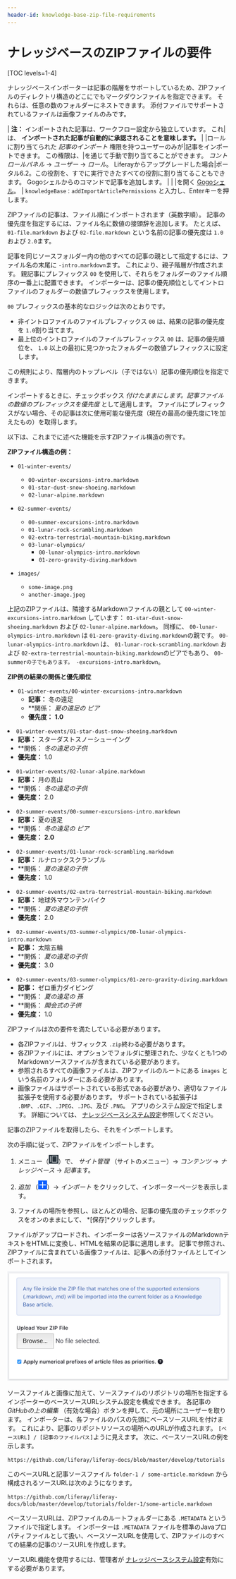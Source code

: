 ```yaml
---
header-id: knowledge-base-zip-file-requirements
---
```


# ナレッジベースのZIPファイルの要件

[TOC levels=1-4]

ナレッジベースインポーターは記事の階層をサポートしているため、ZIPファイルのディレクトリ構造のどこにでもマークダウンファイルを指定できます。 それらは、任意の数のフォルダーにネストできます。 添付ファイルでサポートされているファイルは画像ファイルのみです。

| **注：** インポートされた記事は、ワークフロー設定から独立しています。 これ|は、 **インポートされた記事が自動的に承認されることを意味します。** | |ロールに割り当てられた *記事のインポート* 権限を持つユーザーのみが|記事をインポートできます。 この権限は、|を通じて手動で割り当てることができます。 *コントロールパネル* → *ユーザー* → *ロール*。 Liferayからアップグレードした場合|ポータル6.2。この役割を、すでに実行できたすべての役割に割り当てることもできます。 Gogoシェルからのコマンドで記事を追加します。 | | |を開く [Gogoシェル](/docs/7-1/reference/-/knowledge_base/r/using-the-felix-gogo-shell)。 | `knowledgeBase：addImportArticlePermissions` と入力し、Enterキーを押します。

ZIPファイルの記事は、ファイル順にインポートされます（英数字順）。 記事の優先度を指定するには、ファイル名に数値の接頭辞を追加します。 たとえば、 `01-file.markdown` および `02-file.markdown` という名前の記事の優先度は `1.0` および `2.0`ます。

記事を同じソースフォルダー内の他のすべての記事の親として指定するには、ファイル名の末尾に `-intro.markdown`ます。 これにより、親子階層が作成されます。 親記事にプレフィックス `00` を使用して、それらをフォルダーのファイル順序の一番上に配置できます。 インポーターは、記事の優先順位としてイントロファイルのフォルダーの数値プレフィックスを使用します。

`00` プレフィックスの基本的なロジックは次のとおりです。

  - 非イントロファイルのファイルプレフィックス `00` は、結果の記事の優先度を `1.0`割り当てます。
  - 最上位のイントロファイルのファイルプレフィックス `00` は、記事の優先順位を、 `1.0` 以上の最初に見つかったフォルダーの数値プレフィックスに設定します。

この規則により、階層内のトップレベル（子ではない）記事の優先順位を指定できます。

インポートするときに、チェックボックス *付けたままにします。記事ファイルの数値のプレフィックスを優先度* として適用します。 ファイルにプレフィックスがない場合、その記事は次に使用可能な優先度（現在の最高の優先度に1を加えたもの）を取得します。

以下は、これまでに述べた機能を示すZIPファイル構造の例です。

**ZIPファイル構造の例：**

  - `01-winter-events/`

      - `00-winter-excursions-intro.markdown`
      - `01-star-dust-snow-shoeing.markdown`
      - `02-lunar-alpine.markdown`

  - `02-summer-events/`

      - `00-summer-excursions-intro.markdown`
      - `01-lunar-rock-scrambling.markdown`
      - `02-extra-terrestrial-mountain-biking.markdown`
      - `03-lunar-olympics/`
          - `00-lunar-olympics-intro.markdown`
          - `01-zero-gravity-diving.markdown`

  - `images/`

      - `some-image.png`
      - `another-image.jpeg`

上記のZIPファイルは、隣接するMarkdownファイルの親として `00-winter-excursions-intro.markdown` しています： `01-star-dust-snow-shoeing.markdown` および `02-lunar-alpine.markdown`。 同様に、 `00-lunar-olympics-intro.markdown` は `01-zero-gravity-diving.markdown`の親です。 `00-lunar-olympics-intro.markdown` は、 `01-lunar-rock-scrambling.markdown` および `02-extra-terrestrial-mountain-biking.markdown`のピアでもあり、 `00-summerの子でもあります。 -excursions-intro.markdown`。

**ZIP例の結果の関係と優先順位**

  - `01-winter-events/00-winter-excursions-intro.markdown`
      - **記事：** 冬の遠足
      - **関係： *夏の遠足の</strong> ピア*</li>
      - **優先度：** **1.0**</ul></li>
  - `01-winter-events/01-star-dust-snow-shoeing.markdown`
      - **記事：** スターダストスノーシューイング
      - **関係： *冬の遠足の子供</strong>*</li>
      - **優先度：** 1.0</ul></li>
  - `01-winter-events/02-lunar-alpine.markdown`
      - **記事：** 月の高山
      - **関係： *冬の遠足の子供</strong>*</li>
      - **優先度：** 2.0</ul></li>
  - `02-summer-events/00-summer-excursions-intro.markdown`
      - **記事：** 夏の遠足
      - **関係： *冬の遠足の</strong> ピア*</li>
      - **優先度：** **2.0**</ul></li>
  - `02-summer-events/01-lunar-rock-scrambling.markdown`
      - **記事：** ルナロックスクランブル
      - **関係： *夏の遠足の子供</strong>*</li>
      - **優先度：** 1.0</ul></li>
  - `02-summer-events/02-extra-terrestrial-mountain-biking.markdown`
      - **記事：** 地球外マウンテンバイク
      - **関係： *夏の遠足の子供</strong>*</li>
      - **優先度：** 2.0</ul></li>
  - `02-summer-events/03-summer-olympics/00-lunar-olympics-intro.markdown`
      - **記事：** 太陰五輪
      - **関係： *夏の遠足の子供</strong>*</li>
      - **優先度：** 3.0</ul></li>
  - `02-summer-events/03-summer-olympics/01-zero-gravity-diving.markdown`
      - **記事：** ゼロ重力ダイビング
      - **関係： *夏の遠足の</strong> 孫*</li>
      - **関係： *開会式の子供</strong>*</li>
      - **優先度：** 1.0</ul></li> </ul>

ZIPファイルは次の要件を満たしている必要があります。

  - 各ZIPファイルは、サフィックス `.zip`終わる必要があります。
  - 各ZIPファイルには、オプションでフォルダに整理された、少なくとも1つのMarkdownソースファイルが含まれている必要があります。
  - 参照されるすべての画像ファイルは、ZIPファイルのルートにある `images` という名前のフォルダーにある必要があります。
  - 画像ファイルはサポートされている形式である必要があり、適切なファイル拡張子を使用する必要があります。 サポートされている拡張子は `.BMP`、`.GIF`、`.JPEG`、`.JPG`、及び `.PNG`。 アプリのシステム設定で指定します。 詳細については、 [ナレッジベースシステム設定](/docs/7-1/user/-/knowledge_base/u/knowledge-base-system-settings)参照してください。

記事のZIPファイルを取得したら、それをインポートします。

次の手順に従って、ZIPファイルをインポートします。

1.  メニュー（![Menu](../../../../images/icon-menu.png)）で、 *サイト管理* （サイトのメニュー）→ *コンテンツ* → *ナレッジベース* → *記事*ます。

2.  *追加* （![Add](../../../../images/icon-add.png)）→ *インポート* をクリックして、インポーターページを表示します。

3.  ファイルの場所を参照し、ほとんどの場合、記事の優先度のチェックボックスをオンのままにして、 *[保存]*クリックします。

ファイルがアップロードされ、インポーターは各ソースファイルのMarkdownテキストをHTMLに変換し、HTMLを結果の記事に適用します。 記事で参照され、ZIPファイルに含まれている画像ファイルは、記事への添付ファイルとしてインポートされます。

![図1：ナレッジベースで*追加*→*インポート*を選択すると、ナレッジベースで記事を作成および更新するためのMarkdownソースファイルと画像のZIPファイルを選択するためのインターフェースが表示されます。](../../../../images/kb-admin-import.png)

ソースファイルと画像に加えて、ソースファイルのリポジトリの場所を指定するインポーターのベースソースURLシステム設定を構成できます。 各記事の *GitHubの上の編集* （有効な場合）ボタンを押して、元の場所にユーザーを取ります。 インポーターは、各ファイルのパスの先頭にベースソースURLを付けます。 これにより、記事のリポジトリソースの場所へのURLが作成されます。 `[ベースURL] / [記事のファイルパス]`ように見えます。 次に、ベースソースURLの例を示します。

    https://github.com/liferay/liferay-docs/blob/master/develop/tutorials

このベースURLと記事ソースファイル `folder-1 / some-article.markdown` から構成されるソースURLは次のようになります。

    https://github.com/liferay/liferay-docs/blob/master/develop/tutorials/folder-1/some-article.markdown

ベースソースURLは、ZIPファイルのルートフォルダーにある `.METADATA` というファイルで指定します。 インポーターは `.METADATA` ファイルを標準のJavaプロパティファイルとして扱い、ベースソースURLを使用して、ZIPファイルのすべての結果の記事のソースURLを作成します。

ソースURL機能を使用するには、管理者が [ナレッジベースシステム設定](/docs/7-1/user/-/knowledge_base/u/knowledge-base-system-settings)有効にする必要があります。

